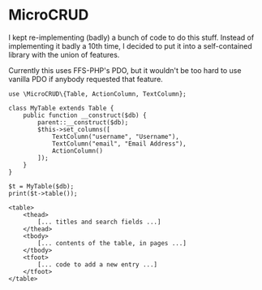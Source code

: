 MicroCRUD
=========
I kept re-implementing (badly) a bunch of code to do this stuff. Instead of
implementing it badly a 10th time, I decided to put it into a self-contained
library with the union of features.

Currently this uses FFS-PHP's PDO, but it wouldn't be too hard to use vanilla
PDO if anybody requested that feature.

```
use \MicroCRUD\{Table, ActionColumn, TextColumn};

class MyTable extends Table {
    public function __construct($db) {
        parent::__construct($db);
        $this->set_columns([
            TextColumn("username", "Username"),
            TextColumn("email", "Email Address"),
            ActionColumn()
        ]);
    }
}

$t = MyTable($db);
print($t->table());
```

```
<table>
	<thead>
		[... titles and search fields ...]
	</thead>
	<tbody>
		[... contents of the table, in pages ...]
	</tbody>
	<tfoot>
		[... code to add a new entry ...]
	</tfoot>
</table>
```
